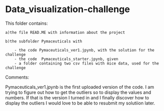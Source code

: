 # Data_visualization-challenge

This folder contains:

    a)the file READ.ME with information about the project

    b)the subfolder Pymaceuticals with

        - the code Pymaceuticals_ver1.jpynb, with the solution for the challenge
        - the code  Pymaceuticals_starter.jpynb, given
        - a folder containing two csv files with mice data, used for the challenge

Comments:

Pymaceuticals_ver1.jpynb is the first uploaded version of the code. I am trying to figure out how to get the outliers so to display the values and numbers. If that is the version I turned in and I finally discover how to display the outliers I would love to be able to resubmit my solutiion later.
